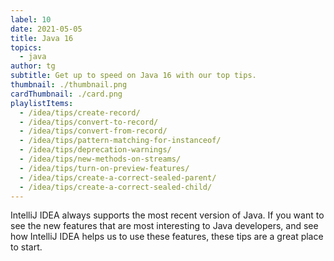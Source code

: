 ```yaml
---
label: 10
date: 2021-05-05
title: Java 16
topics:
  - java
author: tg
subtitle: Get up to speed on Java 16 with our top tips.
thumbnail: ./thumbnail.png
cardThumbnail: ./card.png
playlistItems:
  - /idea/tips/create-record/
  - /idea/tips/convert-to-record/
  - /idea/tips/convert-from-record/
  - /idea/tips/pattern-matching-for-instanceof/
  - /idea/tips/deprecation-warnings/
  - /idea/tips/new-methods-on-streams/
  - /idea/tips/turn-on-preview-features/
  - /idea/tips/create-a-correct-sealed-parent/
  - /idea/tips/create-a-correct-sealed-child/
---
```


IntelliJ IDEA always supports the most recent version of Java. If you want to see the new features that are most interesting to Java developers, and see how IntelliJ IDEA helps us to use these features, these tips are a great place to start.
